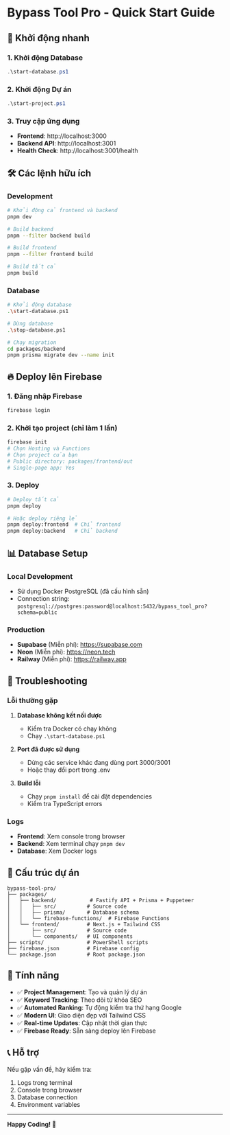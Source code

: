 # Bypass Tool Pro - Quick Start Guide

## 🚀 Khởi động nhanh

### 1. Khởi động Database
```powershell
.\start-database.ps1
```

### 2. Khởi động Dự án
```powershell
.\start-project.ps1
```

### 3. Truy cập ứng dụng
- **Frontend**: http://localhost:3000
- **Backend API**: http://localhost:3001
- **Health Check**: http://localhost:3001/health

## 🛠️ Các lệnh hữu ích

### Development
```bash
# Khởi động cả frontend và backend
pnpm dev

# Build backend
pnpm --filter backend build

# Build frontend
pnpm --filter frontend build

# Build tất cả
pnpm build
```

### Database
```bash
# Khởi động database
.\start-database.ps1

# Dừng database
.\stop-database.ps1

# Chạy migration
cd packages/backend
pnpm prisma migrate dev --name init
```

## 🔥 Deploy lên Firebase

### 1. Đăng nhập Firebase
```bash
firebase login
```

### 2. Khởi tạo project (chỉ làm 1 lần)
```bash
firebase init
# Chọn Hosting và Functions
# Chọn project của bạn
# Public directory: packages/frontend/out
# Single-page app: Yes
```

### 3. Deploy
```bash
# Deploy tất cả
pnpm deploy

# Hoặc deploy riêng lẻ
pnpm deploy:frontend  # Chỉ frontend
pnpm deploy:backend   # Chỉ backend
```

## 📊 Database Setup

### Local Development
- Sử dụng Docker PostgreSQL (đã cấu hình sẵn)
- Connection string: `postgresql://postgres:password@localhost:5432/bypass_tool_pro?schema=public`

### Production
- **Supabase** (Miễn phí): https://supabase.com
- **Neon** (Miễn phí): https://neon.tech
- **Railway** (Miễn phí): https://railway.app

## 🐛 Troubleshooting

### Lỗi thường gặp

1. **Database không kết nối được**
   - Kiểm tra Docker có chạy không
   - Chạy `.\start-database.ps1`

2. **Port đã được sử dụng**
   - Dừng các service khác đang dùng port 3000/3001
   - Hoặc thay đổi port trong .env

3. **Build lỗi**
   - Chạy `pnpm install` để cài đặt dependencies
   - Kiểm tra TypeScript errors

### Logs
- **Frontend**: Xem console trong browser
- **Backend**: Xem terminal chạy `pnpm dev`
- **Database**: Xem Docker logs

## 📁 Cấu trúc dự án

```
bypass-tool-pro/
├── packages/
│   ├── backend/           # Fastify API + Prisma + Puppeteer
│   │   ├── src/          # Source code
│   │   ├── prisma/       # Database schema
│   │   └── firebase-functions/  # Firebase Functions
│   └── frontend/         # Next.js + Tailwind CSS
│       ├── src/          # Source code
│       └── components/   # UI components
├── scripts/              # PowerShell scripts
├── firebase.json         # Firebase config
└── package.json          # Root package.json
```

## 🌟 Tính năng

- ✅ **Project Management**: Tạo và quản lý dự án
- ✅ **Keyword Tracking**: Theo dõi từ khóa SEO
- ✅ **Automated Ranking**: Tự động kiểm tra thứ hạng Google
- ✅ **Modern UI**: Giao diện đẹp với Tailwind CSS
- ✅ **Real-time Updates**: Cập nhật thời gian thực
- ✅ **Firebase Ready**: Sẵn sàng deploy lên Firebase

## 📞 Hỗ trợ

Nếu gặp vấn đề, hãy kiểm tra:
1. Logs trong terminal
2. Console trong browser
3. Database connection
4. Environment variables

---

**Happy Coding! 🎉**
